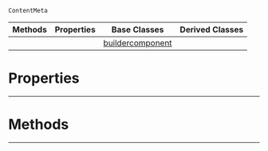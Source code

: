  `ContentMeta`

|Methods|Properties|Base Classes|Derived Classes|
|---|---|---|---|
| | |[buildercomponent](https://plasmaengine.github.io/PlasmaDocs/Plasma1/C++/code_reference/class_reference/buildercomponent.md)| |


 #  Properties


---  
 #  Methods


---  
 

 